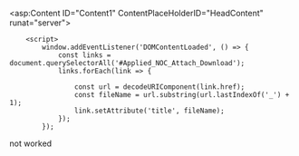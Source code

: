  <div class="col-lg-12">
    <asp:BulletedList runat="server" ID="Applied_NOC_Attach_Download" DisplayMode="HyperLink" Target="_blank" class="m-0 mt-2 mr-0 p-0 col-form-label-sm col-sm-12 font-weight-bold fs-6" />
</div>

<asp:Content ID="Content1" ContentPlaceHolderID="HeadContent" runat="server">

        <script>
            window.addEventListener('DOMContentLoaded', () => {
                const links = document.querySelectorAll('#Applied_NOC_Attach_Download');
                links.forEach(link => {

                    const url = decodeURIComponent(link.href);
                    const fileName = url.substring(url.lastIndexOf('_') + 1);
                    link.setAttribute('title', fileName);
                });
            });
</script>
</asp:Content>  not worked
